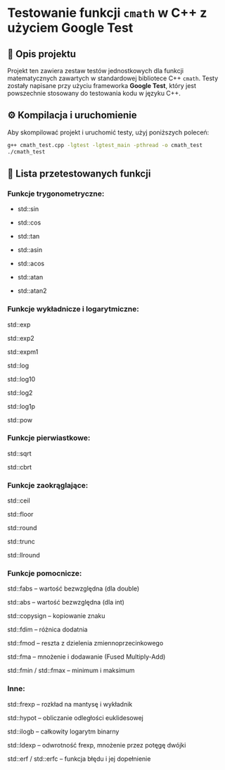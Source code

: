 # Testowanie funkcji `cmath` w C++ z użyciem Google Test

## 📌 Opis projektu

Projekt ten zawiera zestaw testów jednostkowych dla funkcji matematycznych zawartych w standardowej bibliotece C++ `cmath`. Testy zostały napisane przy użyciu frameworka **Google Test**, który jest powszechnie stosowany do testowania kodu w języku C++.

## ⚙️ Kompilacja i uruchomienie

Aby skompilować projekt i uruchomić testy, użyj poniższych poleceń:

```bash
g++ cmath_test.cpp -lgtest -lgtest_main -pthread -o cmath_test
./cmath_test
```

## 🧪 Lista przetestowanych funkcji

### Funkcje trygonometryczne:
* std::sin

* std::cos

* std::tan

* std::asin

* std::acos

* std::atan

* std::atan2

### Funkcje wykładnicze i logarytmiczne:
std::exp

std::exp2

std::expm1

std::log

std::log10

std::log2

std::log1p

std::pow

### Funkcje pierwiastkowe:
std::sqrt

std::cbrt

### Funkcje zaokrąglające:
std::ceil

std::floor

std::round

std::trunc

std::llround

### Funkcje pomocnicze:
std::fabs – wartość bezwzględna (dla double)

std::abs – wartość bezwzględna (dla int)

std::copysign – kopiowanie znaku

std::fdim – różnica dodatnia

std::fmod – reszta z dzielenia zmiennoprzecinkowego

std::fma – mnożenie i dodawanie (Fused Multiply-Add)

std::fmin / std::fmax – minimum i maksimum

### Inne:
std::frexp – rozkład na mantysę i wykładnik

std::hypot – obliczanie odległości euklidesowej

std::ilogb – całkowity logarytm binarny

std::ldexp – odwrotność frexp, mnożenie przez potęgę dwójki

std::erf / std::erfc – funkcja błędu i jej dopełnienie
